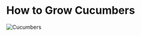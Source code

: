 <style>
  .page-header {
    background-image: none;
  }
</style>

# How to Grow Cucumbers
![Cucumbers](https://agfstorage.blob.core.windows.net/misc/HD_com/2020/04/28/garpo1.jpg)
